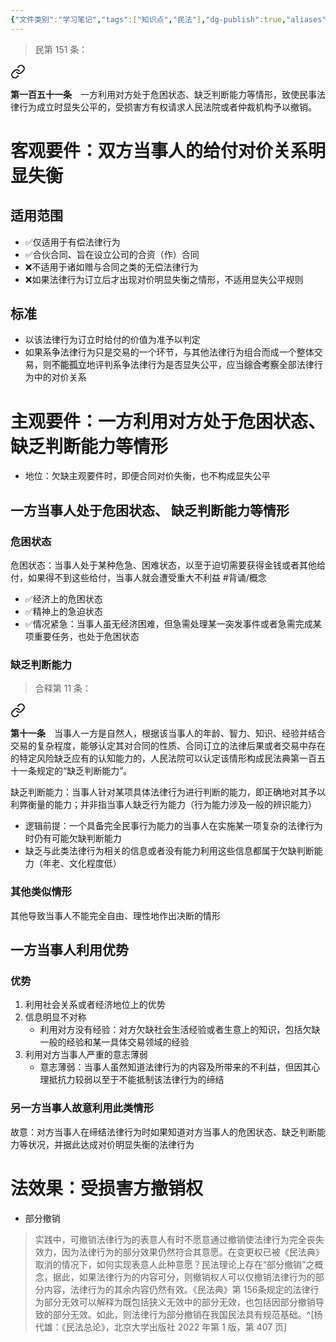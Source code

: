 ```yaml
---
{"文件类别":"学习笔记","tags":["知识点","民法"],"dg-publish":true,"aliases":["暴利行为"],"permalink":"/学习笔记studyup/民法总论/显失公平/","dgPassFrontmatter":true,"created":"2024-07-18T15:55:26.280+08:00","updated":"2024-11-18T10:21:12.469+08:00"}
---
```


>民第 151 条：
<div class="transclusion internal-embed is-loaded"><a class="markdown-embed-link" href="/////#t151" aria-label="Open link"><svg xmlns="http://www.w3.org/2000/svg" width="24" height="24" viewBox="0 0 24 24" fill="none" stroke="currentColor" stroke-width="2" stroke-linecap="round" stroke-linejoin="round" class="svg-icon lucide-link"><path d="M10 13a5 5 0 0 0 7.54.54l3-3a5 5 0 0 0-7.07-7.07l-1.72 1.71"></path><path d="M14 11a5 5 0 0 0-7.54-.54l-3 3a5 5 0 0 0 7.07 7.07l1.71-1.71"></path></svg></a><div class="markdown-embed">



**第一百五十一条**　一方利用对方处于危困状态、缺乏判断能力等情形，致使民事法律行为成立时显失公平的，受损害方有权请求人民法院或者仲裁机构予以撤销。 

</div></div>

# 客观要件：双方当事人的给付对价关系明显失衡
## 适用范围
- ✅仅适用于有偿法律行为
- ✅合伙合同、旨在设立公司的合资（作）合同
- ❌不适用于诸如赠与合同之类的无偿法律行为
- ❌如果法律行为订立后才出现对价明显失衡之情形，不适用显失公平规则
## 标准
- 以该法律行为订立时给付的价值为准予以判定
- 如果系争法律行为只是交易的一个环节，与其他法律行为组合而成一个整体交易，则<span style="background:rgba(92, 92, 92, 0.2)">不能孤立</span>地评判系争法律行为是否显失公平，应当<span style="background:rgba(92, 92, 92, 0.2)">综合考察</span>全部法律行为中的对价关系
# 主观要件：一方利用对方处于危困状态、缺乏判断能力等情形
- 地位：欠缺主观要件时，即便合同对价失衡，也不构成显失公平
## 一方当事人处于危困状态、 缺乏判断能力等情形
### 危困状态 
危困状态：当事人处于某种危急、困难状态，以至于迫切需要获得金钱或者其他给付，如果得不到这些给付，当事人就会遭受重大不利益 #背诵/概念 
- ✅经济上的危困状态
- ✅精神上的急迫状态
- ✅情况紧急：当事人虽无经济困难，但急需处理某一突发事件或者急需完成某项重要任务，也处于危困状态
### 缺乏判断能力
>合释第 11 条：
<div class="transclusion internal-embed is-loaded"><a class="markdown-embed-link" href="////#t11" aria-label="Open link"><svg xmlns="http://www.w3.org/2000/svg" width="24" height="24" viewBox="0 0 24 24" fill="none" stroke="currentColor" stroke-width="2" stroke-linecap="round" stroke-linejoin="round" class="svg-icon lucide-link"><path d="M10 13a5 5 0 0 0 7.54.54l3-3a5 5 0 0 0-7.07-7.07l-1.72 1.71"></path><path d="M14 11a5 5 0 0 0-7.54-.54l-3 3a5 5 0 0 0 7.07 7.07l1.71-1.71"></path></svg></a><div class="markdown-embed">



**第十一条**　当事人一方是自然人，根据该当事人的年龄、智力、知识、经验并结合交易的复杂程度，能够认定其对合同的性质、合同订立的法律后果或者交易中存在的特定风险缺乏应有的认知能力的，人民法院可以认定该情形构成民法典第一百五十一条规定的“缺乏判断能力”。 

</div></div>


缺乏判断能力：当事人针对某项具体法律行为进行判断的能力，即正确地对其予以利弊衡量的能力；并非指当事人缺乏行为能力（行为能力涉及一般的辨识能力）
- 逻辑前提：一个具备完全民事行为能力的当事人在实施某一项复杂的法律行为时仍有可能欠缺判断能力
- 缺乏与此类法律行为相关的信息或者没有能力利用这些信息都属于欠缺判断能力（年老、文化程度低）
### 其他类似情形
其他导致当事人不能完全自由、理性地作出决断的情形
## 一方当事人利用优势
### 优势
1. 利用社会关系或者经济地位上的优势
2. 信息明显不对称
	- 利用对方没有经验：对方欠缺社会生活经验或者生意上的知识，包括欠缺一般的经验和某一具体交易领域的经验
3. 利用对方当事人严重的意志薄弱
	- 意志薄弱：当事人虽然知道法律行为的内容及所带来的不利益，但因其心理抵抗力较弱以至于不能抵制该法律行为的缔结
### 另一方当事人故意利用此类情形
故意：对方当事人在缔结法律行为时如果知道对方当事人的危困状态、缺乏判断能力等状况，并据此达成对价明显失衡的法律行为
# 法效果：受损害方撤销权
- 部分撤销
>实践中，可撤销法律行为的表意人有时不愿意通过撤销使法律行为完全丧失效力，因为法律行为的部分效果仍然符合其意愿。在变更权已被《民法典》取消的情况下，如何实现表意人此种意愿？民法理论上存在“部分撤销”之概念，据此，如果法律行为的内容可分，则撤销权人可以仅撤销法律行为的部分内容，法律行为的其余内容仍然有效。《民法典》第 156条规定的法律行为部分无效可以解释为既包括狭义无效中的部分无效，也包括因部分撤销导致的部分无效。如此，则法律行为部分撤销在我国民法具有规范基础。^[杨代雄：《民法总论》，北京大学出版社 2022 年第 1 版，第 407 页]